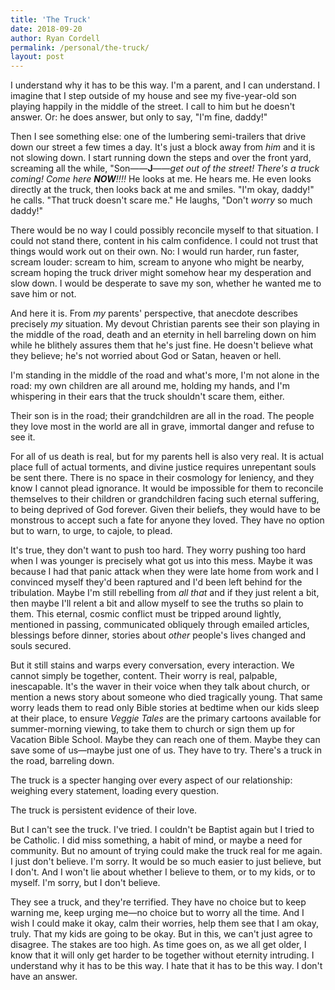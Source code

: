 ```yaml
---
title: 'The Truck'
date: 2018-09-20
author: Ryan Cordell
permalink: /personal/the-truck/
layout: post
---
```


I understand why it has to be this way. I'm a parent, and I can understand. I imagine that I step outside of my house and see my five-year-old son playing happily in the middle of the street. I call to him but he doesn't answer. Or: he does answer, but only to say, "I'm fine, daddy!" 

Then I see something else: one of the lumbering semi-trailers that drive down our street a few times a day. It's just a block away from *him* and it is not slowing down. I start running down the steps and over the front yard, screaming all the while, "Son——**J**——*get out of the street! There's a truck coming! Come here **NOW**!!!!* He looks at me. He hears me. He even looks directly at the truck, then looks back at me and smiles. "I'm okay, daddy!" he calls. "That truck doesn't scare me." He laughs, "Don't *worry* so much daddy!" 

There would be no way I could possibly reconcile myself to that situation. I could not stand there, content in his calm confidence. I could not trust that things would work out on their own. No: I would run harder, run faster, scream louder: scream to him, scream to anyone who might be nearby, scream hoping the truck driver might somehow hear my desperation and slow down. I would be desperate to save my son, whether he wanted me to save him or not. 

And here it is. From *my* parents' perspective, that anecdote describes precisely *my* situation. My devout Christian parents see their son playing in the middle of the road, death and an eternity in hell barreling down on him while he blithely assures them that he's just fine. He doesn't believe what they believe; he's not worried about God or Satan, heaven or hell. 

I'm standing in the middle of the road and what's more, I'm not alone in the road: my own children are all around me, holding my hands, and I'm whispering in their ears that the truck shouldn't scare them, either. 

Their son is in the road; their grandchildren are all in the road. The people they love most in the world are all in grave, immortal danger and refuse to see it. 

For all of us death is real, but for my parents hell is also very real. It is actual place full of actual torments, and divine justice requires unrepentant souls be sent there. There is no space in their cosmology for leniency, and they know I cannot plead ignorance. It would be impossible for them to reconcile themselves to their children or grandchildren facing such eternal suffering, to being deprived of God forever. Given their beliefs, they would have to be monstrous to accept such a fate for anyone they loved. They have no option but to warn, to urge, to cajole, to plead. 

It's true, they don't want to push too hard. They worry pushing too hard when I was younger is precisely what got us into this mess. Maybe it was because I had that panic attack when they were late home from work and I convinced myself they'd been raptured and I'd been left behind for the tribulation. Maybe I'm still rebelling from *all that* and if they just relent a bit, then maybe I'll relent a bit and allow myself to see the truths so plain to them. This eternal, cosmic conflict must be tripped around lightly, mentioned in passing, communicated obliquely through emailed articles, blessings before dinner, stories about *other* people's lives changed and souls secured. 

But it still stains and warps every conversation, every interaction. We cannot simply be together, content. Their worry is real, palpable, inescapable. It's the waver in their voice when they talk about church, or mention a news story about someone who died tragically young. That same worry leads them to read only Bible stories at bedtime when our kids sleep at their place, to ensure *Veggie Tales* are the primary cartoons available for summer-morning viewing, to take them to church or sign them up for Vacation Bible School. Maybe they can reach one of them. Maybe they can save some of us—maybe just one of us. They have to try. There's a truck in the road, barreling down.

The truck is a specter hanging over every aspect of our relationship: weighing every statement, loading every question.

The truck is persistent evidence of their love. 

But I can't see the truck. I've tried. I couldn't be Baptist again but I tried to be Catholic. I did miss something, a habit of mind, or maybe a need for community. But no amount of trying could make the truck real for me again. I just don't believe. I'm sorry. It would be so much easier to just believe, but I don't. And I won't lie about whether I believe to them, or to my kids, or to myself. I'm sorry, but I don't believe. 
 
They see a truck, and they're terrified. They have no choice but to keep warning me, keep urging me—no choice but to worry all the time. And I wish I could make it okay, calm their worries, help them see that I am okay, truly. That my kids are going to be okay. But in this, we can't just agree to disagree. The stakes are too high. As time goes on, as we all get older, I know that it will only get harder to be together without eternity intruding. I understand why it has to be this way. I hate that it has to be this way. I don't have an answer.